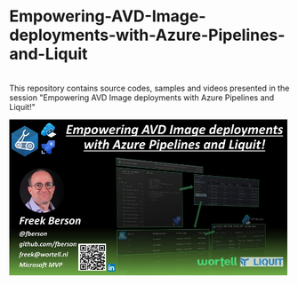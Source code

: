 # Empowering-AVD-Image-deployments-with-Azure-Pipelines-and-Liquit
\
This repository contains source codes, samples and videos presented in the session "Empowering AVD Image deployments with Azure Pipelines and Liquit!"

<img align="center" src="https://github.com/fberson/Empowering-AVD-Image-deployments-with-Azure-Pipelines-and-Liquit/blob/main/Empowering%20AVD%20Image%20deployments%20with%20Azure%20Pipelines%20and%20Liquit!.jpg" width=500>

